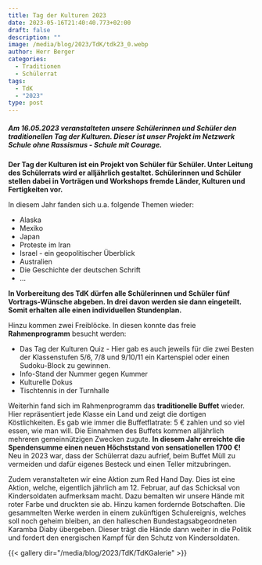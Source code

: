 ```yaml
---
title: Tag der Kulturen 2023
date: 2023-05-16T21:40:40.773+02:00
draft: false
description: ""
image: /media/blog/2023/TdK/tdk23_0.webp
author: Herr Berger
categories:
  - Traditionen
  - Schülerrat
tags:
  - TdK
  - "2023"
type: post
---
```

##### Am 16.05.2023 veranstalteten unsere Schülerinnen und Schüler den traditionellen Tag der Kulturen. Dieser ist unser Projekt im Netzwerk Schule ohne Rassismus - Schule mit Courage.

**Der Tag der Kulturen ist ein Projekt von Schüler für Schüler. Unter Leitung des Schülerrats wird er alljährlich gestaltet. Schülerinnen und Schüler stellen dabei in Vorträgen und Workshops fremde Länder, Kulturen und Fertigkeiten vor.**

In diesem Jahr fanden sich u.a. folgende Themen wieder:

- Alaska
- Mexiko
- Japan
- Proteste im Iran
- Israel - ein geopolitischer Überblick
- Australien
- Die Geschichte der deutschen Schrift
- …

**In Vorbereitung des TdK dürfen alle Schülerinnen und Schüler fünf Vortrags-Wünsche abgeben. In drei davon werden sie dann eingeteilt. Somit erhalten alle einen individuellen Stundenplan.**

Hinzu kommen zwei Freiblöcke. In diesen konnte das freie **Rahmenprogramm** besucht werden:

- Das Tag der Kulturen Quiz - Hier gab es auch jeweils für die zwei Besten der Klassenstufen 5/6, 7/8 und 9/10/11 ein Kartenspiel oder einen Sudoku-Block zu gewinnen.
- Info-Stand der Nummer gegen Kummer
- Kulturelle Dokus
- Tischtennis in der Turnhalle

Weiterhin fand sich im Rahmenprogramm das **traditionelle Buffet** wieder. Hier repräsentiert jede Klasse ein Land und zeigt die dortigen Köstlichkeiten.  Es gab wie immer die Buffetflatrate: 5 € zahlen und so viel essen, wie man will. Die Einnahmen des Buffets kommen alljährlich mehreren gemeinnützigen Zwecken zugute. **In diesem Jahr erreichte die Spendensumme einen neuen Höchststand von sensationellen 1700 €!** Neu in 2023 war, dass der Schülerrat dazu aufrief, beim Buffet Müll zu vermeiden und dafür eigenes Besteck und einen Teller mitzubringen.

Zudem veranstalteten wir eine Aktion zum Red Hand Day. Dies ist eine Aktion, welche, eigentlich jährlich am 12. Februar, auf das Schicksal von Kindersoldaten aufmerksam macht. Dazu bemalten wir unsere Hände mit roter Farbe und druckten sie ab. Hinzu kamen fordernde Botschaften. Die gesammelten Werke werden in einem zukünftigen Schulereignis, welches soll noch geheim bleiben, an den halleschen Bundestagsabgeordneten Karamba Diaby übergeben. Dieser trägt die Hände dann weiter in die Politik und fordert den energischen Kampf für den Schutz von Kindersoldaten.



{{< gallery dir="/media/blog/2023/TdK/TdKGalerie" >}}


